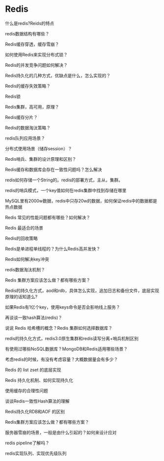 # Redis

什么是redis?Reids的特点

redis数据结构有哪些？

Redis缓存穿透，缓存雪崩？

如何使用Redis来实现分布式锁？

Redis的并发竞争问题如何解决？

Redis持久化的几种方式，优缺点是什么，怎么实现的？

Redis的缓存失效策略？

Redis锁

Redis集群，高可用，原理？

Redis缓存分片？

Redis的数据淘汰策略？

redis队列应用场景？

分布式使用场景（储存session）？

Redis哨兵、集群的设计原理和区别？

Redis缓存和数据库会存在一致性问题吗？怎么解决

redis如何存储一个String的。redis的部署方式，主从，集群。

redis的哨兵模式，一个key值如何在redis集群中找到存储在哪里

MySQL里有2000w数据，redis中只存20w的数据，如何保证redis中的数据都是热点数据

Redis 常见的性能问题都有哪些？如何解决？

Redis 最适合的场景

Redis的回收策略

Redis是单进程单线程的？为什么Redis高并发快？

Redis如何解决key冲突

redis数据淘汰机制？

Redis 集群方案应该怎么做？都有哪些方案？

Redis的持久化方式，aod和rdb，具体怎么实现，追加日志和备份文件，底层实现原理的话知道么?

如果Redis有1亿个key，使用keys命令是否会影响线上服务？

再谈谈一致hash算法(redis)？

说说 Redis 哈希槽的概念？Redis 集群如何选择数据库？

redis的持久化方式，redis3.0原生集群和redis读写分离+哨兵机制区别

有使用过哪些NoSQL数据库？MongoDB和Redis适用哪些场景？

考虑redis的时候，有没有考虑容量？大概数据量会有多少？

Redis 的 list zset 的底层实现

Redis 持久化机制、如何实现持久化

使用缓存的合理性问题

谈谈Redis一致性Hash算法的理解

Redis持久化RDB和AOF 的区别

Redis集群方案应该怎么做？都有哪些方案？

服务器雪崩的场景，一般是由什么引起的？如何来设计应对

redis pipeline了解吗？

redis实现队列、实现优先级队列



